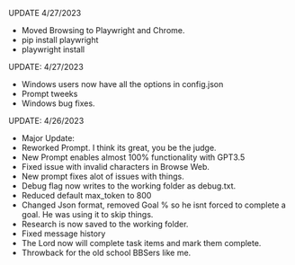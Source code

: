 
UPDATE 4/27/2023
- Moved Browsing to Playwright and Chrome.
- pip install playwright
- playwright install

UPDATE: 4/27/2023
- Windows users now have all the options in config.json
- Prompt tweeks
- Windows bug fixes.



UPDATE: 4/26/2023
- Major Update:
- Reworked Prompt. I think its great, you be the judge.
- New Prompt enables almost 100% functionality with GPT3.5
- Fixed issue with invalid characters in Browse Web.
- New prompt fixes alot of issues with things.
- Debug flag now writes to the working folder as debug.txt.
- Reduced default max_token to 800
- Changed Json format, removed Goal % so he isnt forced to complete a goal. He was using it to skip things.
- Research is now saved to the working folder.
- Fixed message history
- The Lord now will complete task items and mark them complete.
- Throwback for the old school BBSers like me.